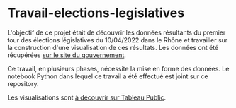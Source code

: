# Travail-elections-legislatives
L'objectif de ce projet était de découvrir les données résultants du premier tour des élections législatives du 10/04/2022 dans le Rhône et travailler sur la construction d'une visualisation de ces résultats.
Les données ont été récupérées [sur le site du gouvernement](https://www.data.gouv.fr/fr/datasets/election-presidentielle-des-10-et-24-avril-2022-resultats-definitifs-du-1er-tour/).


Ce travail, en plusieurs phases, nécessite la mise en forme des données. Le notebook Python dans lequel ce travail a été effectué est joint sur ce repository.

Les visualisations sont [à découvrir sur Tableau Public](https://public.tableau.com/views/ElectionsLgislatives2022Rhne/DbAbstentionGlobale-Rhne?:language=fr-FR&:display_count=n&:origin=viz_share_link).



